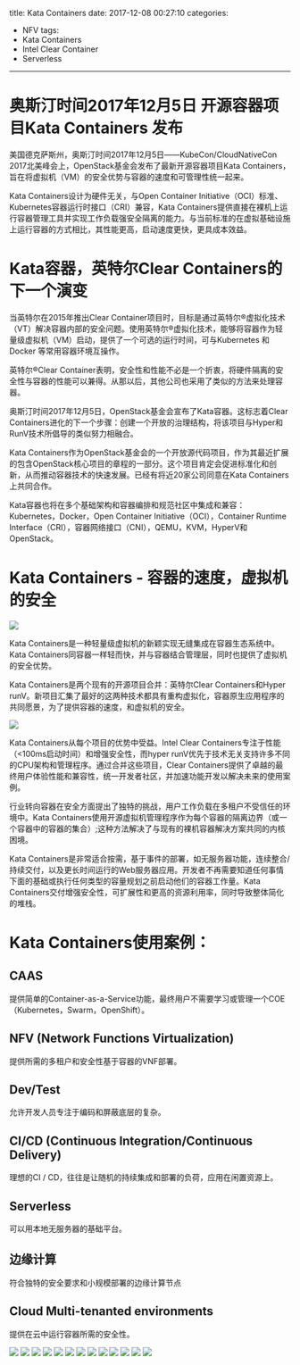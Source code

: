 title: Kata Containers
date: 2017-12-08 00:27:10
categories:
- NFV
tags:
- Kata Containers
- Intel Clear Container
- Serverless

---

# 奥斯汀时间2017年12月5日 开源容器项目Kata Containers 发布

美国德克萨斯州，奥斯汀时间2017年12月5日——KubeCon/CloudNativeCon 2017北美峰会上，OpenStack基金会发布了最新开源容器项目Kata Containers，旨在将虚拟机（VM）的安全优势与容器的速度和可管理性统一起来。

Kata Containers设计为硬件无关，与Open Container Initiative（OCI）标准、Kubernetes容器运行时接口（CRI）兼容，Kata Containers提供直接在裸机上运行容器管理工具并实现工作负载强安全隔离的能力。与当前标准的在虚拟基础设施上运行容器的方式相比，其性能更高，启动速度更快，更具成本效益。
<!-- more -->
# Kata容器，英特尔Clear Containers的下一个演变

当英特尔在2015年推出Clear Container项目时，目标是通过英特尔®虚拟化技术（VT）解决容器内部的安全问题。使用英特尔®虚拟化技术，能够将容器作为轻量级虚拟机（VM）启动，提供了一个可选的运行时间，可与Kubernetes 和Docker 等常用容器环境互操作。

英特尔®Clear Container表明，安全性和性能不必是一个折衷，将硬件隔离的安全性与容器的性能可以兼得。从那以后，其他公司也采用了类似的方法来处理容器。

奥斯汀时间2017年12月5日，OpenStack基金会宣布了Kata容器。这标志着Clear Containers进化的下一个步骤：创建一个开放的治理结构，将该项目与Hyper和RunV技术所倡导的类似努力相融合。

Kata Containers作为OpenStack基金会的一个开放源代码项目，作为其最近扩展的包含OpenStack核心项目的章程的一部分。这个项目肯定会促进标准化和创新，从而推动容器技术的快速发展。已经有将近20家公司同意在Kata Containers上共同合作。

Kata容器也将在多个基础架构和容器编排和规范社区中集成和兼容：Kubernetes，Docker，Open Container Initiative（OCI），Container Runtime Interface（CRI），容器网络接口（CNI），QEMU，KVM，HyperV和OpenStack。

# Kata Containers - 容器的速度，虚拟机的安全

![](/images/kata/1.jpg)

Kata Containers是一种轻量级虚拟机的新颖实现无缝集成在容器生态系统中。Kata Containers同容器一样轻而快，并与容器结合管理层，同时也提供了虚拟机的安全优势。

Kata Containers是两个现有的开源项目合并：英特尔Clear Containers和Hyper runV。新项目汇集了最好的这两种技术都具有重构虚拟化，容器原生应用程序的共同愿景，为了提供容器的速度，和虚拟机的安全。

![](/images/kata/2.jpg)

Kata Containers从每个项目的优势中受益。Intel Clear Containers专注于性能（<100ms启动时间）和增强安全性，而hyper runV优先于技术无关支持许多不同的CPU架构和管理程序。通过合并这些项目，Clear Containers提供了卓越的最终用户体验性能和兼容性，统一开发者社区，并加速功能开发以解决未来的使用案例。

行业转向容器在安全方面提出了独特的挑战，用户工作负载在多租户不受信任的环境中。Kata Containers使用开源虚拟机管理程序作为每个容器的隔离边界（或一个容器中的容器的集合）;这种方法解决了与现有的裸机容器解决方案共同的内核困境。

Kata Containers是非常适合按需，基于事件的部署，如无服务器功能，连续整合/持续交付，以及更长时间运行的Web服务器应用。开发者不再需要知道任何事情下面的基础或执行任何类型的容量规划之前启动他们的容器工作量。Kata Containers交付增强安全性，可扩展性和更高的资源利用率，同时导致整体简化的堆栈。

# Kata Containers使用案例：

## CAAS

提供简单的Container-as-a-Service功能，最终用户不需要学习或管理一个COE（Kubernetes，Swarm，OpenShift）。

## NFV (Network Functions Virtualization)

提供所需的多租户和安全性基于容器的VNF部署。

## Dev/Test

允许开发人员专注于编码和屏蔽底层的复杂。

## CI/CD (Continuous Integration/Continuous Delivery)

理想的CI / CD，往往是让随机的持续集成和部署的负荷，应用在闲置资源上。

## Serverless

可以用本地无服务器的基础平台。

## 边缘计算

符合独特的安全要求和小规模部署的边缘计算节点

## Cloud Multi-tenanted environments

提供在云中运行容器所需的安全性。

![](/images/kata/3.jpg)
![](/images/kata/4.jpg)
![](/images/kata/5.jpg)
![](/images/kata/6.jpg)
![](/images/kata/7.jpg)
![](/images/kata/8.jpg)
![](/images/kata/p1.jpg)
![](/images/kata/p2.jpg)
![](/images/kata/p3.jpg)
![](/images/kata/p4.jpg)
![](/images/kata/p5.jpg)
![](/images/kata/p6.jpg)
![](/images/kata/p7.jpg)
